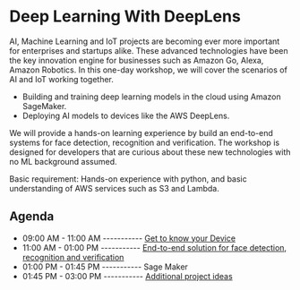 # Deep Learning With DeepLens

AI, Machine Learning and IoT projects are becoming ever more important for enterprises and startups alike. These advanced technologies have been the key innovation engine for businesses such as Amazon Go, Alexa, Amazon Robotics. In this one-day workshop, we will cover the scenarios of AI and IoT working together.

- Building and training deep learning models in the cloud using Amazon SageMaker.  
- Deploying AI models to devices like the AWS DeepLens.

We will provide a hands-on learning experience by build an end-to-end systems for face detection, recognition and verification. The workshop is designed for developers that are curious about these new technologies with no ML background assumed.   

Basic requirement: Hands-on experience with python, and basic understanding of AWS services such as S3 and Lambda.

## Agenda

- 09:00 AM - 11:00 AM ----------- [Get to know your Device](1-KnowYourDevice)
- 11:00 AM - 01:00 PM ----------- [End-to-end solution for face detection, recognition and verification](2-FaceDetectionAndVerification)
- 01:00 PM - 01:45 PM ----------- Sage Maker
- 01:45 PM - 03:00 PM ----------- [Additional project ideas](3-ProjectIdeas)

